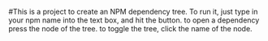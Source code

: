 #This is a project to create an NPM dependency tree.
To run it, just type in your npm name into the text box, and hit the button. 
to open a dependency press the node of the tree. to toggle the tree, click the name of the node.
